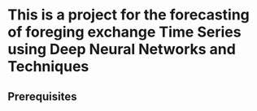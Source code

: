 # This is a project for the forecasting of foreging exchange Time Series using Deep Neural Networks and Techniques  

## Prerequisites 

